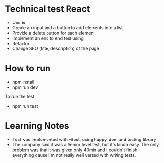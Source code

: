 # Technical test React

- Use ts
- Create an input and a button to add elements into a list
- Provide a delete button for each element
- Implement an end to end test using
- Refactor
- Change SEO (title, description) of the page

# How to run
- npm install
- npm run dev

To run the test
- npm run test

# Learning Notes
- Test was implemented with vitest, using happy-dom and testing-library
- The company said it was a Senior level test, but it's kinda easy. The only problem was that it was given only 40min and i couldn't finish everything cause I'm not really well versed with writing tests.
